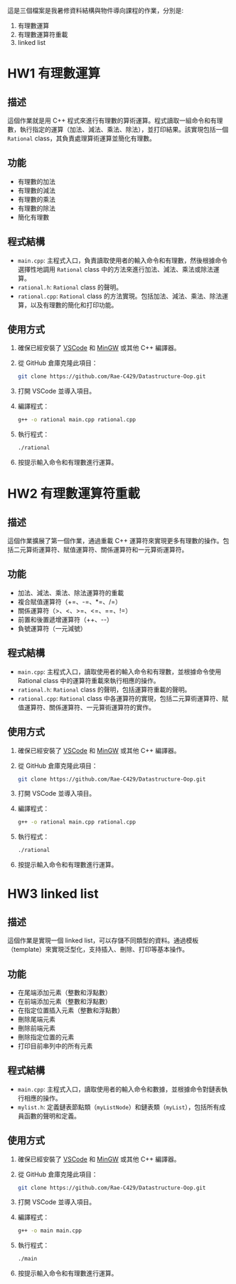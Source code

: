 這是三個檔案是我暑修資料結構與物件導向課程的作業，分別是:

1. 有理數運算
2. 有理數運算符重載
3. linked list

# HW1 有理數運算

## 描述

這個作業就是用 C++ 程式來進行有理數的算術運算。程式讀取一組命令和有理數，執行指定的運算（加法、減法、乘法、除法），並打印結果。該實現包括一個 `Rational` class，其負責處理算術運算並簡化有理數。

## 功能

- 有理數的加法
- 有理數的減法
- 有理數的乘法
- 有理數的除法
- 簡化有理數

## 程式結構

- `main.cpp`: 主程式入口，負責讀取使用者的輸入命令和有理數，然後根據命令選擇性地調用 `Rational` class 中的方法來進行加法、減法、乘法或除法運算。
- `rational.h`: `Rational` class 的聲明。
- `rational.cpp`: `Rational` class 的方法實現。包括加法、減法、乘法、除法運算，以及有理數的簡化和打印功能。

## 使用方式

1. 確保已經安裝了 [VSCode](https://code.visualstudio.com/) 和 [MinGW](http://www.mingw.org/) 或其他 C++ 編譯器。
2. 從 GitHub 倉庫克隆此項目：

   ```bash
   git clone https://github.com/Rae-C429/Datastructure-Oop.git

   ```

3. 打開 VSCode 並導入項目。

4. 編譯程式：
   ```bash
   g++ -o rational main.cpp rational.cpp
   ```
5. 執行程式：
   ```bash
   ./rational
   ```
6. 按提示輸入命令和有理數進行運算。

# HW2 有理數運算符重載

## 描述

這個作業擴展了第一個作業，通過重載 C++ 運算符來實現更多有理數的操作。包括二元算術運算符、賦值運算符、關係運算符和一元算術運算符。

## 功能

- 加法、減法、乘法、除法運算符的重載
- 複合賦值運算符（+=、-=、\*=、/=）
- 關係運算符（>、<、>=、<=、==、!=）
- 前置和後置遞增運算符（++、--）
- 負號運算符（一元減號）

## 程式結構

- `main.cpp`: 主程式入口，讀取使用者的輸入命令和有理數，並根據命令使用 Rational class 中的運算符重載來執行相應的操作。
- `rational.h`: `Rational` class 的聲明，包括運算符重載的聲明。
- `rational.cpp`: `Rational` class 中各運算符的實現，包括二元算術運算符、賦值運算符、關係運算符、一元算術運算符的實作。

## 使用方式

1. 確保已經安裝了 [VSCode](https://code.visualstudio.com/) 和 [MinGW](http://www.mingw.org/) 或其他 C++ 編譯器。
2. 從 GitHub 倉庫克隆此項目：

   ```bash
   git clone https://github.com/Rae-C429/Datastructure-Oop.git

   ```

3. 打開 VSCode 並導入項目。

4. 編譯程式：
   ```bash
   g++ -o rational main.cpp rational.cpp
   ```
5. 執行程式：
   ```bash
   ./rational
   ```
6. 按提示輸入命令和有理數進行運算。

# HW3 linked list

## 描述

這個作業是實現一個 linked list，可以存儲不同類型的資料。通過模板（template）來實現泛型化，支持插入、刪除、打印等基本操作。

## 功能

- 在尾端添加元素（整數和浮點數）
- 在前端添加元素（整數和浮點數）
- 在指定位置插入元素（整數和浮點數）
- 刪除尾端元素
- 刪除前端元素
- 刪除指定位置的元素
- 打印目前串列中的所有元素

## 程式結構

- `main.cpp`: 主程式入口，讀取使用者的輸入命令和數據，並根據命令對鏈表執行相應的操作。
- `mylist.h`: 定義鏈表節點類（`myListNode`）和鏈表類（`myList`），包括所有成員函數的聲明和定義。

## 使用方式

1. 確保已經安裝了 [VSCode](https://code.visualstudio.com/) 和 [MinGW](http://www.mingw.org/) 或其他 C++ 編譯器。
2. 從 GitHub 倉庫克隆此項目：

   ```bash
   git clone https://github.com/Rae-C429/Datastructure-Oop.git

   ```

3. 打開 VSCode 並導入項目。

4. 編譯程式：
   ```bash
   g++ -o main main.cpp
   ```
5. 執行程式：
   ```bash
   ./main
   ```
6. 按提示輸入命令和有理數進行運算。
